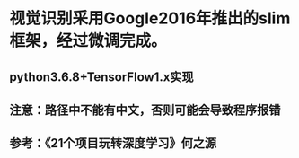 # 视觉识别采用Google2016年推出的slim框架，经过微调完成。
## python3.6.8+TensorFlow1.x实现
## 注意：路径中不能有中文，否则可能会导致程序报错
## 参考：《21个项目玩转深度学习》何之源
